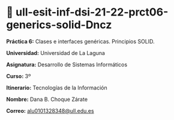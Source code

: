 # 📄 ull-esit-inf-dsi-21-22-prct06-generics-solid-Dncz

**Práctica 6:** Clases e interfaces genéricas. Principios SOLID.

**Universidad:** Universidad de La Laguna

**Asignatura:** Desarrollo de Sistemas Informáticos

**Curso:** 3º

**Itinerario:** Tecnologías de la Información

**Nombre:** Dana B. Choque Zárate

**Correo:** alu0101328348@ull.edu.es
